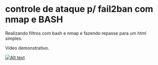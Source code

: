 # controle de ataque p/ fail2ban com nmap e BASH

Realizando filtros com bash e nmap e fazendo repasse para um html simples.

Vídeo demonstrativo.

[![Alt text](https://img.youtube.com/vi/gioQUPEw2uk/0.jpg)](https://www.youtube.com/watch?v=gioQUPEw2uk)
